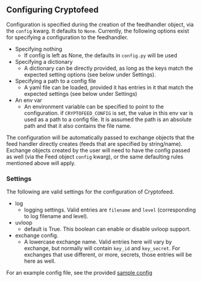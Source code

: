 ## Configuring Cryptofeed

Configuration is specified during the creation of the feedhandler object, via the `config` kwarg. It defaults to `None`. Currently, the following options exist for specifying a configuration to the feedhandler.

* Specifying nothing
  - If config is left as None, the defaults in `config.py` will be used
* Specifying a dictionary
  - A dictionary can be directly provided, as long as the keys match the expected setting options (see below under Settings).
* Specifying a path to a config file
  - A yaml file can be loaded, provided it has entries in it that match the expected settings (see below under Settings)
* An env var
  - An environment variable can be specified to point to the configuration. if `CRYPTOFEED_CONFIG` is set, the value in this env var is used as a path to a config file. It is assumed the path is an absolute path and that it also contains the file name.

The configuration will be automatically passed to exchange objects that the feed handler directly creates (feeds that are specified by string/name). Exchange objects created by the user will need to have the config passed as well (via the Feed object `config` kwarg), or the same defaulting rules mentioned above will apply.

### Settings

The following are valid settings for the configuration of Cryptofeed.


* log
  - logging settings. Valid entries are `filename` and `level` (corresponding to log filename and level).
* uvloop
  - default is True. This boolean can enable or disable uvloop support.
* exchange config. 
  - A lowercase exchange name. Valid entries here will vary by exchange, but normally will contain `key_id` and `key_secret`. For exchanges that use different, or more, secrets, those entries will be here as well.


For an example config file, see the provided [sample config](../config.yaml)
